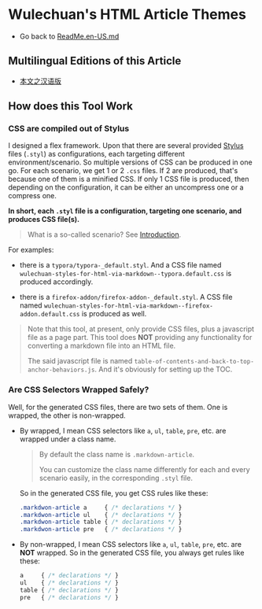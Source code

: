 <link rel="stylesheet" href="../../../源代码/发布的源代码/层叠样式表/wulechuan-styles-for-html-via-markdown--vscode.default.min.css">

# Wulechuan's HTML Article Themes

- Go back to [ReadMe.en-US.md](./ReadMe.md)


## Multilingual Editions of this Article

- [本文之汉语版](../汉语/本工具构建层叠样式表时所采用之内在规则之介绍.md)


## How does this Tool Work

### CSS are compiled out of Stylus

I designed a flex framework. Upon that there are several provided [Stylus](http://stylus-lang.com/) files (`.styl`) as configurations, each targeting different environment/scenario. So multiple versions of CSS can be produced in one go. For each scenario, we get 1 or 2 `.css` files. If 2 are produced, that's because one of them is a minified CSS. If only 1 CSS file is produced, then depending on the configuration, it can be either an uncompress one or a compress one.

**In short, each `.styl` file is a configuration, targeting one scenario, and produces CSS file(s).**

> What is a so-called scenario? See [Introduction](./introduction.md#scenarios).


For examples:

- there is a `typora/typora-_default.styl`. And a CSS file named `wulechuan-styles-for-html-via-markdown--typora.default.css` is produced accordingly.

- there is a `firefox-addon/firefox-addon-_default.styl`. A CSS file named `wulechuan-styles-for-html-via-markdown--firefox-addon.default.css` is produced as well.

> Note that this tool, at present, only provide CSS files, plus a javascript file as a page part. This tool does **NOT** providing any functionality for converting a markdown file into an HTML file.
>
> The said javascript file is named `table-of-contents-and-back-to-top-anchor-behaviors.js`. And it's obviously for setting up the TOC.


### Are CSS Selectors Wrapped Safely?

Well, for the generated CSS files, there are two sets of them. One is wrapped, the other is non-wrapped.

- By wrapped, I mean CSS selectors like `a`, `ul`, `table`, `pre`, etc. are wrapped under a class name.

    > By default the class name is `.markdown-article`.
    >
    > You can customize the class name differently for each and every scenario easily, in the corresponding `.styl` file.

    So in the generated CSS file, you get CSS rules like these:

    ```css
    .markdwon-article a     { /* declarations */ }
    .markdwon-article ul    { /* declarations */ }
    .markdwon-article table { /* declarations */ }
    .markdwon-article pre   { /* declarations */ }
    ```

- By non-wrapped, I mean CSS selectors like `a`, `ul`, `table`, `pre`, etc. are **NOT** wrapped. So in the generated CSS file, you always get rules like these:

    ```css
    a     { /* declarations */ }
    ul    { /* declarations */ }
    table { /* declarations */ }
    pre   { /* declarations */ }
    ```

